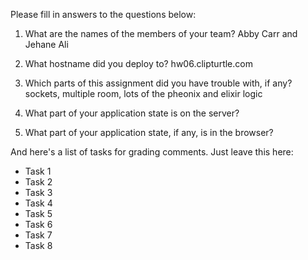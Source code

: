 Please fill in answers to the questions below:


1. What are the names of the members of your team?
Abby Carr and Jehane Ali

2. What hostname did you deploy to?
hw06.clipturtle.com

3. Which parts of this assignment did you have trouble with, if any?
sockets, multiple room, lots of the pheonix and elixir logic

4. What part of your application state is on the server?


5. What part of your application state, if any, is in the browser?


And here's a list of tasks for grading comments. Just leave this here:
 - Task 1
 - Task 2
 - Task 3
 - Task 4
 - Task 5
 - Task 6
 - Task 7
 - Task 8

